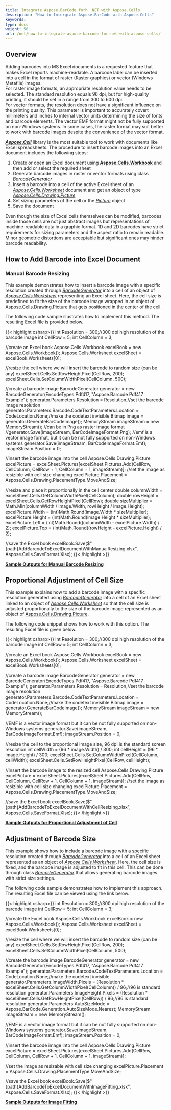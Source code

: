 ```yaml
---
title: Integrate Aspose.BarCode forh .NET with Aspose.Cells
description: "How to Intergrate Aspose.BarCode with Aspose.Cells"
keywords:
type: docs
weight: 50
url: /net/how-to-integrate-aspose-barcode-for-net-with-aspose-cells/
---
```


## **Overview**

Adding barcodes into MS Excel documents is a requested feature that makes Excel reports machine-readable. A barcode label can be inserted into a cell in the format of raster (Raster graphics) or vector (Windows Metafile) images.  
For raster image formats, an appropriate resolution value needs to be selected. The standard resolution equals 96 dpi, but for high-quality printing, it should be set in a range from 300 to 600 dpi.  
For vector formats, the resolution does not have a significant influence on the printing quality. This parameter is important to accurately covert millimeters and inches to internal vector units determining the size of fonts and barcode elements. The vector EMF format might not be fully supported on non-Windows systems. In some cases, the raster format may suit better to work with barcode images despite the convenience of the vector format.  
  
[***Aspose.Cell***](https://products.aspose.com/cells/net/) library is the most suitable tool to work with documents like Excel spreadsheets. The procedure to insert barcode images into an Excel document includes the following steps:
1.	Create or open an Excel document using [**Aspose.Cells.Workbook**](https://apireference.aspose.com/cells/net/aspose.cells/workbook/) and  then add or select the required sheet
2.	Generate barcode images in raster or vector formats using class [*BarcodeGenerator*](https://apireference.aspose.com/barcode/net/aspose.barcode.generation/barcodegenerator) 
3.	Insert a barcode into a cell of the active Excel sheet of an [*Aspose.Cells.Worksheet*](https://apireference.aspose.com/cells/net/aspose.cells/worksheet/) document and get an object of type [*Aspose.Cells.Drawing.Picture*](https://apireference.aspose.com/cells/net/aspose.cells.drawing/picture/)
4.	Set sizing parameters of the cell or the [*Picture*](https://apireference.aspose.com/cells/net/aspose.cells.drawing/picture/) object
5.	Save the document
  
Even though the size of Excel cells themselves can be modified, barcodes inside those cells are not just abstract images but representations of machine-readable data in a graphic format. 1D and 2D barcodes have strict requirements for sizing parameters and the aspect ratio to remain readable. Minor geometric distortions are acceptable but significant ones may hinder barcode readability.

## **How to Add Barcode into Excel Document** 

### **Manual Barcode Resizing**

This example demonstrates how to insert a barcode image with a specific resolution created through [*BarcodeGenerator*](https://apireference.aspose.com/barcode/net/aspose.barcode.generation/barcodegenerator) into a cell of an object of [*Aspose.Cells.Worksheet*](https://apireference.aspose.com/cells/net/aspose.cells/worksheet/) representing an Excel sheet. Here, the cell size is predefined to fit the size of the barcode image wrapped in an object of [Aspose.Cells.Drawing.Picture](https://apireference.aspose.com/cells/net/aspose.cells.drawing/picture/) that gets positioned in the center of the cell.  
  
The following code sample illustrates how to implement this method. The resulting Excel file is provided below. 
  
{{< highlight csharp>}}
int Resolution = 300;//300 dpi high resolution of the barcode image
int CellRow = 5;
int CellColumn = 3;

//create an Excel book
Aspose.Cells.Workbook excelBook = new Aspose.Cells.Workbook();
Aspose.Cells.Worksheet excelSheet = excelBook.Worksheets[0];

//resize the cell where we will insert the barcode to random size (can be any)
excelSheet.Cells.SetRowHeightPixel(CellRow, 200);
excelSheet.Cells.SetColumnWidthPixel(CellColumn, 500);

//create a barcode image
BarcodeGenerator generator = new BarcodeGenerator(EncodeTypes.Pdf417, "Aspose.Barcode Pdf417 Example");
generator.Parameters.Resolution = Resolution;//set the barcode image resolution
generator.Parameters.Barcode.CodeTextParameters.Location = CodeLocation.None;//make the codetext invisible
Bitmap image = generator.GenerateBarCodeImage();
MemoryStream imageStream = new MemoryStream();
//can be in Png as raster image format
//generator.Save(imageStream, BarCodeImageFormat.Png);
//emf is a vector image format, but it can be not fully supported on non-Windows systems
generator.Save(imageStream, BarCodeImageFormat.Emf);
imageStream.Position = 0;

//insert the barcode image into the cell
Aspose.Cells.Drawing.Picture excelPicture = excelSheet.Pictures[excelSheet.Pictures.Add(CellRow, CellColumn, CellRow + 1, CellColumn + 1, imageStream)];
//set the image as resizible with cell size changing
excelPicture.Placement = Aspose.Cells.Drawing.PlacementType.MoveAndSize;

//resize and place it proportionally in the cell center
double columnWidth = excelSheet.Cells.GetColumnWidthPixel(CellColumn);
double rowHeight = excelSheet.Cells.GetRowHeightPixel(CellRow);
double sizeMultiplier = Math.Min(columnWidth / image.Width, rowHeight / image.Height);
excelPicture.Width = (int)Math.Round(image.Width * sizeMultiplier);
excelPicture.Height = (int)Math.Round(image.Height * sizeMultiplier);
excelPicture.Left = (int)Math.Round((columnWidth - excelPicture.Width) / 2);
excelPicture.Top = (int)Math.Round((rowHeight - excelPicture.Height) / 2);

//save the Excel book
excelBook.Save($"{path}AddBarcodeToExcelDocumentWithManualResizing.xlsx", Aspose.Cells.SaveFormat.Xlsx);
{{< /highlight >}}
  
[**Sample Outputs for Manual Barcode Resizing**](addbarcodetoexceldocumentwithmanualresizing.xlsx)
  
## **Proportional Adjustment of Cell Size**

This example explains how to add a barcode image with a specific resolution generated using [*BarcodeGenerator*](https://apireference.aspose.com/barcode/net/aspose.barcode.generation/barcodegenerator) into a cell of an Excel sheet linked to an object of [*Aspose.Cells.Worksheet*](https://apireference.aspose.com/cells/net/aspose.cells/worksheet/) so that the cell size is adjusted proportionally to the size of the barcode image represented as an object of [Aspose.Cells.Drawing.Picture](https://apireference.aspose.com/cells/net/aspose.cells.drawing/picture/).  
  
The following code snippet shows how to work with this option. The resulting Excel file is given below. 
  
{{< highlight csharp>}}
int Resolution = 300;//300 dpi high resolution of the barcode image
int CellRow = 5;
int CellColumn = 3;

//create an Excel book
Aspose.Cells.Workbook excelBook = new Aspose.Cells.Workbook();
Aspose.Cells.Worksheet excelSheet = excelBook.Worksheets[0];

//create a barcode image
BarcodeGenerator generator = new BarcodeGenerator(EncodeTypes.Pdf417, "Aspose.Barcode Pdf417 Example");
generator.Parameters.Resolution = Resolution;//set the barcode image resolution
generator.Parameters.Barcode.CodeTextParameters.Location = CodeLocation.None;//make the codetext invisible
Bitmap image = generator.GenerateBarCodeImage();
MemoryStream imageStream = new MemoryStream();

//EMF is a vector image format but it can be not fully supported on non-Windows systems
generator.Save(imageStream, BarCodeImageFormat.Emf);
imageStream.Position = 0;

//resize the cell to the proportional image size, 96 dpi is the standard screen resolution
int cellWidth = (96 * image.Width) / 300;
int cellHeight = (96 * image.Height) / 300;
excelSheet.Cells.SetColumnWidthPixel(CellColumn, cellWidth);
excelSheet.Cells.SetRowHeightPixel(CellRow, cellHeight);

//insert the barcode image to the resized cell
Aspose.Cells.Drawing.Picture excelPicture = excelSheet.Pictures[excelSheet.Pictures.Add(CellRow, CellColumn, CellRow + 1, CellColumn + 1, imageStream)];
//set the image as resizible with cell size changing
excelPicture.Placement = Aspose.Cells.Drawing.PlacementType.MoveAndSize;

//save the Excel book
excelBook.Save($"{path}AddBarcodeToExcelDocumentWithCellResizing.xlsx", Aspose.Cells.SaveFormat.Xlsx);
{{< /highlight >}}
  
[**Sample Outputs for Proportional Adjustment of Cell**](addbarcodetoexceldocumentwithcellresizing.xlsx)

## **Adjustment of Barcode Size**

This example shows how to include a barcode image with a specific resolution created through [*BarcodeGenerator*](https://apireference.aspose.com/barcode/net/aspose.barcode.generation/barcodegenerator) into a cell of an Excel sheet represented as an object of [*Aspose.Cells.Worksheet*](https://apireference.aspose.com/cells/net/aspose.cells/worksheet/). Here, the cell size is fixed, and the barcode image is adjusted to fit in this cell. This can be done through class [*BarcodeGenerator*](https://apireference.aspose.com/barcode/net/aspose.barcode.generation/barcodegenerator) that allows generating barcode images with strict size settings.  
  
The following code sample demonstrates how to implement this approach. The resulting Excel file can be viewed using the link below. 
    
{{< highlight csharp>}}
int Resolution = 300;//300 dpi high resolution of the barcode image
int CellRow = 5;
int CellColumn = 3;

//create the Excel book
Aspose.Cells.Workbook excelBook = new Aspose.Cells.Workbook();
Aspose.Cells.Worksheet excelSheet = excelBook.Worksheets[0];

//resize the cell where we will insert the barcode to random size (can be any)
excelSheet.Cells.SetRowHeightPixel(CellRow, 200);
excelSheet.Cells.SetColumnWidthPixel(CellColumn, 500);

//create the barcode image
BarcodeGenerator generator = new BarcodeGenerator(EncodeTypes.Pdf417, "Aspose.Barcode Pdf417 Example");
generator.Parameters.Barcode.CodeTextParameters.Location = CodeLocation.None;//make the codetext invisible
generator.Parameters.ImageWidth.Pixels = (Resolution * excelSheet.Cells.GetColumnWidthPixel(CellColumn)) / 96;//96 is standard resolution
generator.Parameters.ImageHeight.Pixels = (Resolution * excelSheet.Cells.GetRowHeightPixel(CellRow)) / 96;//96 is standard resolution
generator.Parameters.AutoSizeMode = Aspose.BarCode.Generation.AutoSizeMode.Nearest;
MemoryStream imageStream = new MemoryStream();

//EMF is a vector image format but it can be not fully supported on non-Windows systems
generator.Save(imageStream, BarCodeImageFormat.Emf);
imageStream.Position = 0;

//insert the barcode image into the cell
Aspose.Cells.Drawing.Picture excelPicture = excelSheet.Pictures[excelSheet.Pictures.Add(CellRow, CellColumn, CellRow + 1, CellColumn + 1, imageStream)];

//set the image as resizable with cell size changing
excelPicture.Placement = Aspose.Cells.Drawing.PlacementType.MoveAndSize;

//save the Excel book
excelBook.Save($"{path}AddBarcodeToExcelDocumentWithImageFitting.xlsx", Aspose.Cells.SaveFormat.Xlsx);
{{< /highlight >}}
  
[**Sample Outputs for Image Fitting**](addbarcodetoexceldocumentwithimagefitting.xlsx)
  